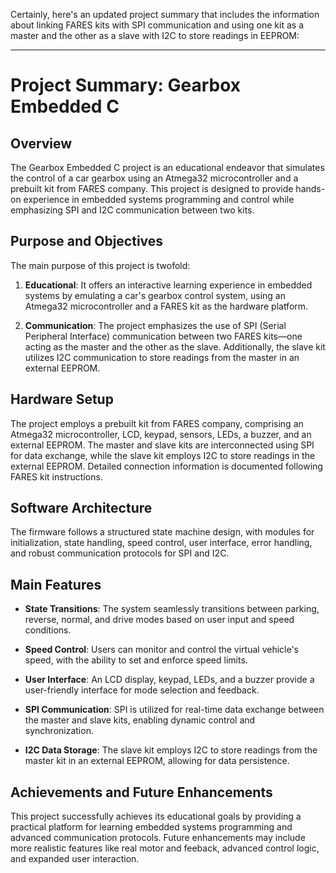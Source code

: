 Certainly, here's an updated project summary that includes the information about linking FARES kits with SPI communication and using one kit as a master and the other as a slave with I2C to store readings in EEPROM:

---

# Project Summary: Gearbox Embedded C

## Overview

The Gearbox Embedded C project is an educational endeavor that simulates the control of a car gearbox using an Atmega32 microcontroller and a prebuilt kit from FARES company. This project is designed to provide hands-on experience in embedded systems programming and control while emphasizing SPI and I2C communication between two kits.

## Purpose and Objectives

The main purpose of this project is twofold:

1. **Educational**: It offers an interactive learning experience in embedded systems by emulating a car's gearbox control system, using an Atmega32 microcontroller and a FARES kit as the hardware platform.

2. **Communication**: The project emphasizes the use of SPI (Serial Peripheral Interface) communication between two FARES kits—one acting as the master and the other as the slave. Additionally, the slave kit utilizes I2C communication to store readings from the master in an external EEPROM.

## Hardware Setup

The project employs a prebuilt kit from FARES company, comprising an Atmega32 microcontroller, LCD, keypad, sensors, LEDs, a buzzer, and an external EEPROM. The master and slave kits are interconnected using SPI for data exchange, while the slave kit employs I2C to store readings in the external EEPROM. Detailed connection information is documented following FARES kit instructions.

## Software Architecture

The firmware follows a structured state machine design, with modules for initialization, state handling, speed control, user interface, error handling, and robust communication protocols for SPI and I2C.

## Main Features

- **State Transitions**: The system seamlessly transitions between parking, reverse, normal, and drive modes based on user input and speed conditions.

- **Speed Control**: Users can monitor and control the virtual vehicle's speed, with the ability to set and enforce speed limits.

- **User Interface**: An LCD display, keypad, LEDs, and a buzzer provide a user-friendly interface for mode selection and feedback.

- **SPI Communication**: SPI is utilized for real-time data exchange between the master and slave kits, enabling dynamic control and synchronization.

- **I2C Data Storage**: The slave kit employs I2C to store readings from the master kit in an external EEPROM, allowing for data persistence.

## Achievements and Future Enhancements

This project successfully achieves its educational goals by providing a practical platform for learning embedded systems programming and advanced communication protocols. Future enhancements may include more realistic features like real motor and feeback, advanced control logic, and expanded user interaction.
